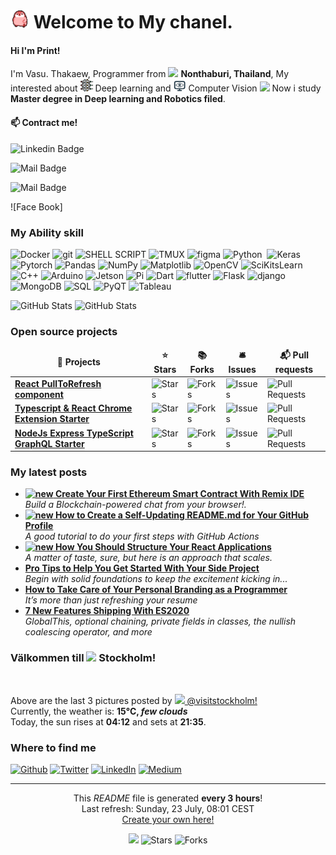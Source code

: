 <h1><img  src="./Pic/bird_run.gif"  width="30"/> Welcome to My chanel.</h1>

  
 <h4> Hi I'm Print! </h4>  <p>I'm Vasu. Thakaew, Programmer from <img  src="https://www.onesongchai.com/wp-content/uploads/2018/06/TH-Thailand-Flag-icon.png"  width="13"/> <b>Nonthaburi, Thailand</b>, My interested about <img  src="./Pic/deep-learning.png"  width="20"/> Deep learning and <img  src="./Pic/computer-vision-icon-.jpg"  width="20"/> Computer Vision <img  src="https://cdn-icons-png.flaticon.com/512/197/197564.png"  width="13"/>  Now i study <b>Master degree in Deep learning and Robotics filed</b>. </p> 

 #### :mailbox: Contract me! 
![Linkedin Badge](https://img.shields.io/badge/-Vasu-0e76a8?style=flat&labelColor=0e76a8&logo=linkedin&logoColor=white)

![Mail Badge](https://img.shields.io/badge/-@printcaro-e84393?style=flat&labelColor=e84393&logo=instagram&logoColor=white)

![Mail Badge](https://img.shields.io/badge/-print1431-c0392b?style=flat&labelColor=c0392b&logo=gmail&logoColor=white)

![Face Book]


<h3>My Ability skill</h3> 

<p>
<img  alt="Docker"  src="https://img.shields.io/badge/Docker-46a2f1?style=for-the-badge&logo=docker&logoColor=white" />  <img  alt="git"  src="https://img.shields.io/badge/GIT-E44C30?style=for-the-badge&logo=git&logoColor=white" /> <img alt="SHELL SCRIPT" src="https://img.shields.io/badge/Shell_Script-121011?style=for-the-badge&logo=gnu-bash&logoColor=white"/>  <img alt="TMUX" src="https://img.shields.io/badge/tmux-1BB91F?style=for-the-badge&logo=tmux&logoColor=white"/>  <img alt="figma"  src="https://img.shields.io/badge/Figma-%231e1e1e?style=for-the-badge&logo=figma"/> <img  alt="Python" src="https://img.shields.io/badge/Python-14354C?style=for-the-badge&logo=python&labelColor=white"/>   <img alt="" src=""/> <img  alt="Keras" src="https://img.shields.io/badge/Keras-%23D00000.svg?style=for-the-badge&logo=Keras&logoColor=white" /> <image alt="Pytorch" src="https://img.shields.io/badge/PyTorch-%23EE4C2C.svg?style=for-the-badge&logo=PyTorch&logoColor=white"> <image alt="Pandas" src = "https://img.shields.io/badge/pandas-%23150458.svg?style=for-the-badge&logo=pandas&logoColor=white" />  <img alt="NumPy" src="https://img.shields.io/badge/numpy-%23013243.svg?style=for-the-badge&logo=numpy&logoColor=white"/> <img alt="Matplotlib" src="https://img.shields.io/badge/Matplotlib-%23ffffff.svg?style=for-the-badge&logo=Matplotlib&logoColor=black"/>  <img alt="OpenCV" src="https://img.shields.io/badge/OpenCV-%23111111?style=for-the-badge&logo=OpenCV"/> <img alt="SciKitsLearn" src="https://img.shields.io/badge/scikit--learn-%23F7931E.svg?style=for-the-badge&logo=scikit-learn&logoColor=white"/> <img alt="C++" src="https://img.shields.io/badge/C%2B%2B-00599C?style=for-the-badge&logo=c%2B%2B&logoColor=white" />  <img alt="Arduino" src="https://img.shields.io/badge/Arduino-00979D?style=for-the-badge&logo=Arduino&logoColor=white"/> <img alt="Jetson" src="https://img.shields.io/badge/Nvdia%20Jetson-%23111111?style=for-the-badge&logo=Nvidia&logoColor=white&color=76B900"/>  <img alt="Pi" src="https://img.shields.io/badge/Raspberry%20Pi-A22846?style=for-the-badge&logo=Raspberry%20Pi&logoColor=white"/>  <img  alt="Dart"  src="https://img.shields.io/badge/Dart-0175C2?style=for-the-badge&logo=dart&logoColor=white" />  <img alt="flutter" src="https://img.shields.io/badge/Flutter-02569B?style=for-the-badge&logo=flutter&logoColor=white"/>   <img alt="Flask" src="https://img.shields.io/badge/Flask-000000?style=for-the-badge&logo=flask&logoColor=white"/>  <img alt="django" src="https://img.shields.io/badge/Django-092E20?style=for-the-badge&logo=django&logoColor=white"/>  <img alt="MongoDB" src="https://img.shields.io/badge/MongoDB-4EA94B?style=for-the-badge&logo=mongodb&logoColor=white"/>  <img alt="SQL" src="https://img.shields.io/badge/MySQL-00000F?style=for-the-badge&logo=mysql&logoColor=white"/> <img alt="PyQT" src="https://img.shields.io/badge/Qt-%23217346.svg?style=for-the-badge&logo=Qt&logoColor=white)"\> <img alt="Tableau" src="https://img.shields.io/badge/Tableau-E97627?style=for-the-badge&logo=Tableau&logoColor=white"\>

![GitHub Stats](https://github-readme-stats.vercel.app/api/top-langs/?username=vasuprint&theme=blue-green) ![GitHub Stats](https://github-readme-stats.vercel.app/api?username=vasuprint&theme=radical)


</p>

<h3>Open source projects</h3>

<table>

<thead  align="center">

<tr  border:  none;>

<td><b>🎁 Projects</b></td>

<td><b>⭐ Stars</b></td>

<td><b>📚 Forks</b></td>

<td><b>🛎 Issues</b></td>

<td><b>📬 Pull requests</b></td>

</tr>

</thead>

<tbody>

<tr>

<td><a  href="https://github.com/thmsgbrt/react-simple-pull-to-refresh"><b>React PullToRefresh component</b></a></td>

<td><img  alt="Stars"  src="https://img.shields.io/github/stars/thmsgbrt/react-simple-pull-to-refresh?style=flat-square&labelColor=343b41"/></td>

<td><img  alt="Forks"  src="https://img.shields.io/github/forks/thmsgbrt/react-simple-pull-to-refresh?style=flat-square&labelColor=343b41"/></td>

<td><img  alt="Issues"  src="https://img.shields.io/github/issues/thmsgbrt/react-simple-pull-to-refresh?style=flat-square&labelColor=343b41"/></td>

<td><img  alt="Pull Requests"  src="https://img.shields.io/github/issues-pr/thmsgbrt/react-simple-pull-to-refresh?style=flat-square&labelColor=343b41"/></td>

</tr>

<tr>

<td><a  href="https://github.com/thmsgbrt/Chrome-Extension-with-React-and-Typescript-Starter-Pack"><b>Typescript & React Chrome Extension Starter</b></a></td>

<td><img  alt="Stars"  src="https://img.shields.io/github/stars/thmsgbrt/Chrome-Extension-with-React-and-Typescript-Starter-Pack?style=flat-square&labelColor=343b41"/></td>

<td><img  alt="Forks"  src="https://img.shields.io/github/forks/thmsgbrt/Chrome-Extension-with-React-and-Typescript-Starter-Pack?style=flat-square&labelColor=343b41"/></td>

<td><img  alt="Issues"  src="https://img.shields.io/github/issues/thmsgbrt/Chrome-Extension-with-React-and-Typescript-Starter-Pack?style=flat-square&labelColor=343b41"/></td>

<td><img  alt="Pull Requests"  src="https://img.shields.io/github/issues-pr/thmsgbrt/Chrome-Extension-with-React-and-Typescript-Starter-Pack?style=flat-square&labelColor=343b41"/></td>

</tr>

<tr>

<td><a  href="https://github.com/thmsgbrt/nodejs-typescript-express-apollo-graphql-starter"><b>NodeJs Express TypeScript GraphQL Starter</b></a></td>

<td><img  alt="Stars"  src="https://img.shields.io/github/stars/thmsgbrt/nodejs-typescript-express-apollo-graphql-starter?style=flat-square&labelColor=343b41"/></td>

<td><img  alt="Forks"  src="https://img.shields.io/github/forks/thmsgbrt/nodejs-typescript-express-apollo-graphql-starter?style=flat-square&labelColor=343b41"/></td>

<td><img  alt="Issues"  src="https://img.shields.io/github/issues/thmsgbrt/nodejs-typescript-express-apollo-graphql-starter?style=flat-square&labelColor=343b41"/></td>

<td><img  alt="Pull Requests"  src="https://img.shields.io/github/issues-pr/thmsgbrt/nodejs-typescript-express-apollo-graphql-starter?style=flat-square&labelColor=343b41"/></td>

</tr>

</tbody>

</table>

<h3>My latest posts</h3>

<ul>

<li><a  href="https://medium.com/better-programming/create-your-first-ethereum-smart-contract-with-remix-ide-667e46e81901"><b><img  src="https://emojipedia-us.s3.dualstack.us-west-1.amazonaws.com/thumbs/240/apple/237/fire_1f525.png"  width="20"  alt="new" /> Create Your First Ethereum Smart Contract With Remix IDE</b></a><br/><i>Build a Blockchain-powered chat from your browser!.</i></li>

<li><a  href="https://medium.com/@th.guibert/how-to-create-a-self-updating-readme-md-for-your-github-profile-f8b05744ca91"><b><img  src="https://emojipedia-us.s3.dualstack.us-west-1.amazonaws.com/thumbs/240/apple/237/fire_1f525.png"  width="20"  alt="new" /> How to Create a Self-Updating README.md for Your GitHub Profile</b></a><br/><i>A good tutorial to do your first steps with GitHub Actions</i></li>

<li><a  href="https://medium.com/better-programming/how-you-should-structure-your-react-applications-e7dd32375a98"><b><img  src="https://emojipedia-us.s3.dualstack.us-west-1.amazonaws.com/thumbs/240/apple/237/fire_1f525.png"  width="20"  alt="new" /> How You Should Structure Your React Applications</b></a><br/><i>A matter of taste, sure, but here is an approach that scales.</i></li>

<li><a  href="https://medium.com/better-programming/pro-tips-to-help-you-get-started-with-your-side-project-15d01b76e0d8"><b>Pro Tips to Help You Get Started With Your Side Project</b></a><br/><i>Begin with solid foundations to keep the excitement kicking in...</i></li>

<li><a  href="https://medium.com/better-programming/how-to-take-care-of-your-personal-branding-as-a-programmer-2d3aeba56cb9"><b>How to Take Care of Your Personal Branding as a Programmer</b></a><br/><i>It’s more than just refreshing your resume</i></li>

<li><a  href="https://medium.com/better-programming/8-new-features-shipping-with-es2020-7a2721f710fb"><b>7 New Features Shipping With ES2020</b></a><br/><i>GlobalThis, optional chaining, private fields in classes, the nullish coalescing operator, and more</i></li>

</ul>

<h3>Välkommen till <img  src="https://cdn-icons-png.flaticon.com/512/197/197564.png"  width="13"/> Stockholm!</h3>

<p><img  width="200"  src="" /> <img  width="200"  src="" /> <img  width="200"  src="" /></p>

<p>Above are the last 3 pictures posted by <a  href="https://www.instagram.com/visitstockholm/"  target="_blank"><img  src="https://upload.wikimedia.org/wikipedia/commons/thumb/e/e7/Instagram_logo_2016.svg/1024px-Instagram_logo_2016.svg.png"  width="20"/> @visitstockholm!</a><br/>Currently, the weather is: <b> 15°C, <i>few clouds</i></b></br>Today, the sun rises at <b>04:12</b> and sets at <b>21:35</b>.</p>

<h3>Where to find me</h3>

<p><a  href="https://github.com/thmsgbrt"  target="_blank"><img  alt="Github"  src="https://img.shields.io/badge/GitHub-%2312100E.svg?&style=for-the-badge&logo=Github&logoColor=white" /></a> <a  href="https://twitter.com/Guibz16"  target="_blank"><img  alt="Twitter"  src="https://img.shields.io/badge/twitter-%231DA1F2.svg?&style=for-the-badge&logo=twitter&logoColor=white" /></a> <a  href="https://www.linkedin.com/in/thomas-guibert"  target="_blank"><img  alt="LinkedIn"  src="https://img.shields.io/badge/linkedin-%230077B5.svg?&style=for-the-badge&logo=linkedin&logoColor=white" /></a> <a  href="https://medium.com/@th.guibert"  target="_blank"><img  alt="Medium"  src="https://img.shields.io/badge/medium-%2312100E.svg?&style=for-the-badge&logo=medium&logoColor=white" /></a>

</p>

  

------------

<p  align="center">This <i>README</i> file is generated <b>every 3 hours</b>!</br>Last refresh: Sunday, 23 July, 08:01 CEST<br /><a  href="https://medium.com/@th.guibert/how-to-create-a-self-updating-readme-md-for-your-github-profile-f8b05744ca91">Create your own here!</a></p>

<p  align="center"><img  src="https://github.com/thmsgbrt/thmsgbrt/workflows/README%20build/badge.svg" /> <img  alt="Stars"  src="https://img.shields.io/github/stars/thmsgbrt/thmsgbrt?style=flat-square&labelColor=343b41"/> <img  alt="Forks"  src="https://img.shields.io/github/forks/thmsgbrt/thmsgbrt?style=flat-square&labelColor=343b41"/></p>